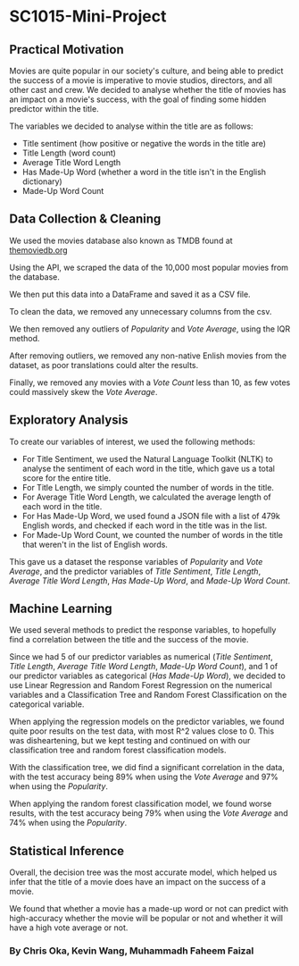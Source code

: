 # SC1015-Mini-Project

## Practical Motivation
Movies are quite popular in our society's culture, and being able to predict the success of a movie is imperative to movie studios, directors, and all other cast and crew.
We decided to analyse whether the title of movies has an impact on a movie's success, with the goal of finding some hidden predictor within the title.

The variables we decided to analyse within the title are as follows:
- Title sentiment (how positive or negative the words in the title are)
- Title Length (word count)
- Average Title Word Length
- Has Made-Up Word (whether a word in the title isn't in the English dictionary)
- Made-Up Word Count

## Data Collection & Cleaning
We used the movies database also known as TMDB found at [themoviedb.org](https://themoviedb.org)

Using the API, we scraped the data of the 10,000 most popular movies from the database.

We then put this data into a DataFrame and saved it as a CSV file.

To clean the data, we removed any unnecessary columns from the csv.

We then removed any outliers of _Popularity_ and _Vote Average_, using the IQR method.

After removing outliers, we removed any non-native Enlish movies from the dataset, as poor translations could alter the results.

Finally, we removed any movies with a _Vote Count_ less than 10, as few votes could massively skew the _Vote Average_.

## Exploratory Analysis
To create our variables of interest, we used the following methods:
- For Title Sentiment, we used the Natural Language Toolkit (NLTK) to analyse the sentiment of each word in the title, which gave us a total score for the entire title.
- For Title Length, we simply counted the number of words in the title.
- For Average Title Word Length, we calculated the average length of each word in the title.
- For Has Made-Up Word, we used found a JSON file with a list of 479k English words, and checked if each word in the title was in the list.
- For Made-Up Word Count, we counted the number of words in the title that weren't in the list of English words.

This gave us a dataset the response variables of _Popularity_ and _Vote Average_, and the predictor variables of _Title Sentiment_, _Title Length_, _Average Title Word Length_, _Has Made-Up Word_, and _Made-Up Word Count_.

## Machine Learning
We used several methods to predict the response variables, to hopefully find a correlation between the title and the success of the movie.

Since we had 5 of our predictor variables as numerical (_Title Sentiment_, _Title Length_, _Average Title Word Length_, _Made-Up Word Count_), and 1 of our predictor variables as categorical (_Has Made-Up Word_), we decided to use Linear Regression and Random Forest Regression on the numerical variables and a Classification Tree and Random Forest Classification on the categorical variable.

When applying the regression models on the predictor variables, we found quite poor results on the test data, with most R^2 values close to 0. This was disheartening, but we kept testing and continued on with our classification tree and random forest classification models.

With the classification tree, we did find a significant correlation in the data, with the test accuracy being 89% when using the _Vote Average_ and 97% when using the _Popularity_.

When applying the random forest classification model, we found worse results, with the test accuracy being 79% when using the _Vote Average_ and 74% when using the _Popularity_.

## Statistical Inference
Overall, the decision tree was the most accurate model, which helped us infer that the title of a movie does have an impact on the success of a movie. 

We found that whether a movie has a made-up word or not can predict with high-accuracy whether the movie will be popular or not and whether it will have a high vote average or not.

### By Chris Oka, Kevin Wang, Muhammadh Faheem Faizal


